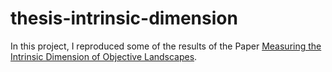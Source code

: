 # thesis-intrinsic-dimension
In this project, I reproduced some of the results of the Paper [Measuring the Intrinsic Dimension of Objective Landscapes](https://openreview.net/forum?id=ryup8-WCW).
